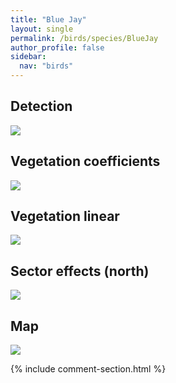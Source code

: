 ```yaml
---
title: "Blue Jay"
layout: single
permalink: /birds/species/BlueJay
author_profile: false
sidebar:
  nav: "birds"
---
```


<h2>Detection</h2>

<img src="https://beallen.github.io/DevelopmentWebsite/assets/images/birds/BlueJay/det.jpg">

<h2>Vegetation coefficients</h2>

<img src="https://beallen.github.io/DevelopmentWebsite/assets/images/birds/BlueJay/veghf.jpg">

<h2>Vegetation linear</h2>

<img src="https://beallen.github.io/DevelopmentWebsite/assets/images/birds/BlueJay/lin-north.jpg">

<h2>Sector effects (north)</h2>

<img src="https://beallen.github.io/DevelopmentWebsite/assets/images/birds/BlueJay/sector-north.jpg">

<h2>Map</h2>

<img src="https://beallen.github.io/DevelopmentWebsite/assets/images/birds/BlueJay/map.jpg">

{% include comment-section.html %}
